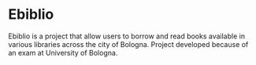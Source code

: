 # Ebiblio
Ebiblio is a project that allow users to borrow and read books available in various libraries across the city of Bologna. Project developed because of an exam at University of Bologna.
